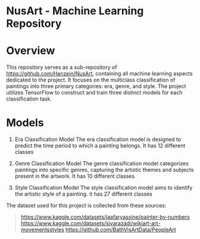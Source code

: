 # NusArt - Machine Learning Repository

# Overview
This repository serves as a sub-repository of https://github.com/Hanzein/NusArt, containing all machine learning aspects dedicated to the project. It focuses on the multiclass classification of paintings into three primary categories: era, genre, and style. The project utilizes TensorFlow to construct and train three distinct models for each classification task.

# Models

1. Era Classification Model
The era classification model is designed to predict the time period to which a painting belongs. It has 12 different classes

2. Genre Classification Model
The genre classification model categorizes paintings into specific genres, capturing the artistic themes and subjects present in the artwork. It has 10 different classes

3. Style Classification Model
The style classification model aims to identify the artistic style of a painting. it has 27 different classes

The dataset used for this project is collected from these sources:

> https://www.kaggle.com/datasets/jaafaryassine/painter-by-numbers
> https://www.kaggle.com/datasets/sivarazadi/wikiart-art-movementsstyles
> https://github.com/BathVisArtData/PeopleArt